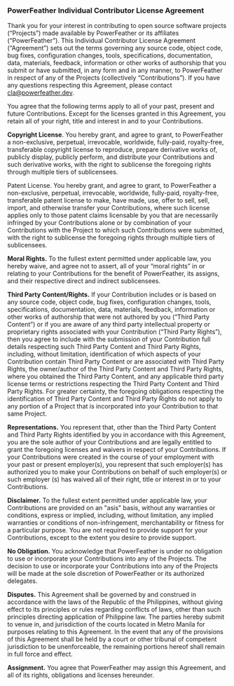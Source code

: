 ### PowerFeather Individual Contributor License Agreement

Thank you for your interest in contributing to open source software projects (“Projects”) made available by PowerFeather or its affiliates (“PowerFeather”). This Individual Contributor License Agreement (“Agreement”) sets out the terms governing any source code, object code, bug fixes, configuration changes, tools, specifications, documentation, data, materials, feedback, information or other works of authorship that you submit or have submitted, in any form and in any manner, to PowerFeather in respect of any of the Projects (collectively “Contributions”). If you have any questions respecting this Agreement, please contact cla@powerfeather.dev.

You agree that the following terms apply to all of your past, present and future Contributions. Except for the licenses granted in this Agreement, you retain all of your right, title and interest in and to your Contributions.

**Copyright License**. You hereby grant, and agree to grant, to PowerFeather a non-exclusive, perpetual, irrevocable, worldwide, fully-paid, royalty-free, transferable copyright license to reproduce, prepare derivative works of, publicly display, publicly perform, and distribute your Contributions and such derivative works, with the right to sublicense the foregoing rights through multiple tiers of sublicensees.

Patent License. You hereby grant, and agree to grant, to PowerFeather a non-exclusive, perpetual, irrevocable, worldwide, fully-paid, royalty-free, transferable patent license to make, have made, use, offer to sell, sell, import, and otherwise transfer your Contributions, where such license applies only to those patent claims licensable by you that are necessarily infringed by your Contributions alone or by combination of your Contributions with the Project to which such Contributions were submitted, with the right to sublicense the foregoing rights through multiple tiers of sublicensees.

**Moral Rights.** To the fullest extent permitted under applicable law, you hereby waive, and agree not to assert, all of your “moral rights” in or relating to your Contributions for the benefit of PowerFeather, its assigns, and their respective direct and indirect sublicensees.

**Third Party Content/Rights.** If your Contribution includes or is based on any source code, object code, bug fixes, configuration changes, tools, specifications, documentation, data, materials, feedback, information or other works of authorship that were not authored by you (“Third Party Content”) or if you are aware of any third party intellectual property or proprietary rights associated with your Contribution (“Third Party Rights”), then you agree to include with the submission of your Contribution full details respecting such Third Party Content and Third Party Rights, including, without limitation, identification of which aspects of your Contribution contain Third Party Content or are associated with Third Party Rights, the owner/author of the Third Party Content and Third Party Rights, where you obtained the Third Party Content, and any applicable third party license terms or restrictions respecting the Third Party Content and Third Party Rights. For greater certainty, the foregoing obligations respecting the identification of Third Party Content and Third Party Rights do not apply to any portion of a Project that is incorporated into your Contribution to that same Project.

**Representations.** You represent that, other than the Third Party Content and Third Party Rights identified by you in accordance with this Agreement, you are the sole author of your Contributions and are legally entitled to grant the foregoing licenses and waivers in respect of your Contributions. If your Contributions were created in the course of your employment with your past or present employer(s), you represent that such employer(s) has authorized you to make your Contributions on behalf of such employer(s) or such employer (s) has waived all of their right, title or interest in or to your Contributions.

**Disclaimer.** To the fullest extent permitted under applicable law, your Contributions are provided on an "asis" basis, without any warranties or conditions, express or implied, including, without limitation, any implied warranties or conditions of non-infringement, merchantability or fitness for a particular purpose. You are not required to provide support for your Contributions, except to the extent you desire to provide support.

**No Obligation.** You acknowledge that PowerFeather is under no obligation to use or incorporate your Contributions into any of the Projects. The decision to use or incorporate your Contributions into any of the Projects will be made at the sole discretion of PowerFeather or its authorized delegates.

**Disputes.** This Agreement shall be governed by and construed in accordance with the laws of the Republic of the Philippines, without giving effect to its principles or rules regarding conflicts of laws, other than such principles directing application of Philippine law. The parties hereby submit to venue in, and jurisdiction of the courts located in Metro Manila for purposes relating to this Agreement. In the event that any of the provisions of this Agreement shall be held by a court or other tribunal of competent jurisdiction to be unenforceable, the remaining portions hereof shall remain in full force and effect.

**Assignment.** You agree that PowerFeather may assign this Agreement, and all of its rights, obligations and licenses hereunder.
